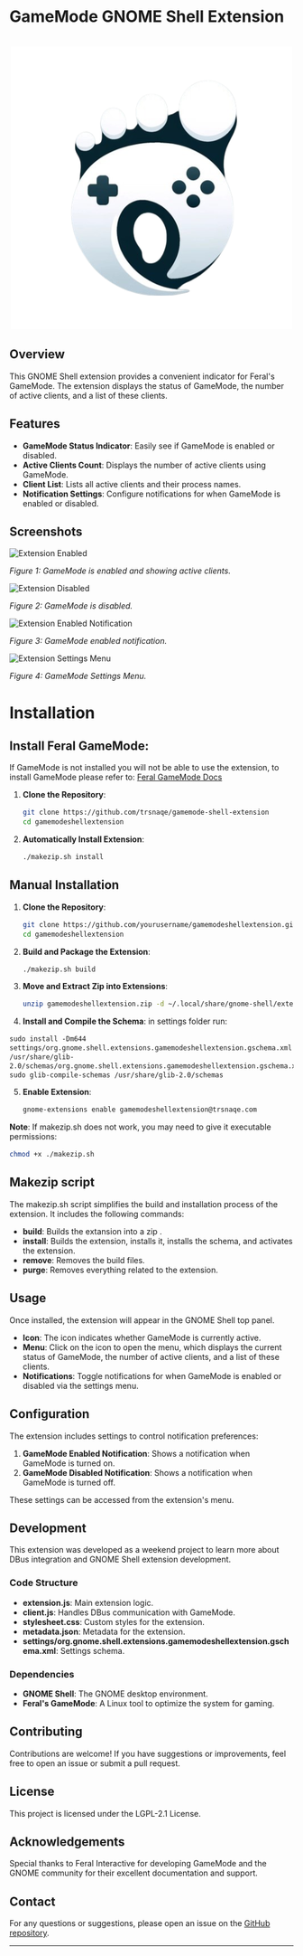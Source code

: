 # GameMode GNOME Shell Extension
<p align="center">
  <br/>
  <img src="https://github.com/trsnaqe/gamemode-shell-extension/blob/main/icons/icon.png?raw=true" alt="GameMode Shell Extension Logo"/>
</p>

## Overview

This GNOME Shell extension provides a convenient indicator for Feral's GameMode. The extension displays the status of GameMode, the number of active clients, and a list of these clients.


## Features

- **GameMode Status Indicator**: Easily see if GameMode is enabled or disabled.
- **Active Clients Count**: Displays the number of active clients using GameMode.
- **Client List**: Lists all active clients and their process names.
- **Notification Settings**: Configure notifications for when GameMode is enabled or disabled.

## Screenshots

![Extension Enabled](https://i.imgur.com/SjFEuwi.png)

*Figure 1: GameMode is enabled and showing active clients.*

![Extension Disabled](https://i.imgur.com/simnnAn.png)

*Figure 2: GameMode is disabled.*

![Extension Enabled Notification](https://i.imgur.com/ejQXPYh.png)

*Figure 3: GameMode enabled notification.*

![Extension Settings Menu](https://i.imgur.com/dgSVH1v.png)

*Figure 4: GameMode Settings Menu.*


# Installation

## Install Feral GameMode:
  If GameMode is not installed you will not be able to use the extension, to install GameMode please refer to:
  [Feral GameMode Docs](https://github.com/FeralInteractive/gamemode?tab=readme-ov-file#build-and-install-gamemode)

1. **Clone the Repository**:
    ```bash
    git clone https://github.com/trsnaqe/gamemode-shell-extension
    cd gamemodeshellextension
    ```

2. **Automatically Install Extension**:
    ```bash
    ./makezip.sh install
    ```
## Manual Installation

1. **Clone the Repository**:
    ```bash
    git clone https://github.com/yourusername/gamemodeshellextension.git
    cd gamemodeshellextension
    ```

2. **Build and Package the Extension**:
    ```bash
    ./makezip.sh build
    ```
3. **Move and Extract Zip into Extensions**:
    ```bash
    unzip gamemodeshellextension.zip -d ~/.local/share/gnome-shell/extensions/gamemodeshellextension@trsnaqe.com/

    ```
 4. **Install and Compile the Schema**:
  in settings folder run:
  ```
sudo install -Dm644 settings/org.gnome.shell.extensions.gamemodeshellextension.gschema.xml /usr/share/glib-2.0/schemas/org.gnome.shell.extensions.gamemodeshellextension.gschema.xml
sudo glib-compile-schemas /usr/share/glib-2.0/schemas
  ```

 5. **Enable Extension**:
    ```bash
    gnome-extensions enable gamemodeshellextension@trsnaqe.com

    ```
**Note**: If makezip.sh does not work, you may need to give it executable permissions:

```bash
chmod +x ./makezip.sh
```

## Makezip script
The makezip.sh script simplifies the build and installation process of the extension. It includes the following commands:

- **build**: Builds the extansion into a zip                                                                                                                        .
- **install**: Builds the extension, installs it, installs the schema, and activates the extension.
- **remove**: Removes the build files.
- **purge**: Removes everything related to the extension.

## Usage

Once installed, the extension will appear in the GNOME Shell top panel.

- **Icon**: The icon indicates whether GameMode is currently active.
- **Menu**: Click on the icon to open the menu, which displays the current status of GameMode, the number of active clients, and a list of these clients.
- **Notifications**: Toggle notifications for when GameMode is enabled or disabled via the settings menu.

## Configuration

The extension includes settings to control notification preferences:

1. **GameMode Enabled Notification**: Shows a notification when GameMode is turned on.
2. **GameMode Disabled Notification**: Shows a notification when GameMode is turned off.

These settings can be accessed from the extension's menu.

## Development

This extension was developed as a weekend project to learn more about DBus integration and GNOME Shell extension development.

### Code Structure

- **extension.js**: Main extension logic.
- **client.js**: Handles DBus communication with GameMode.
- **stylesheet.css**: Custom styles for the extension.
- **metadata.json**: Metadata for the extension.
- **settings/org.gnome.shell.extensions.gamemodeshellextension.gschema.xml**: Settings schema.

### Dependencies

- **GNOME Shell**: The GNOME desktop environment.
- **Feral's GameMode**: A Linux tool to optimize the system for gaming.

## Contributing

Contributions are welcome! If you have suggestions or improvements, feel free to open an issue or submit a pull request.

## License

This project is licensed under the LGPL-2.1 License.

## Acknowledgements

Special thanks to Feral Interactive for developing GameMode and the GNOME community for their excellent documentation and support.

## Contact

For any questions or suggestions, please open an issue on the [GitHub repository](https://github.com/trsnaqe/gamemode-shell-extension).

---


